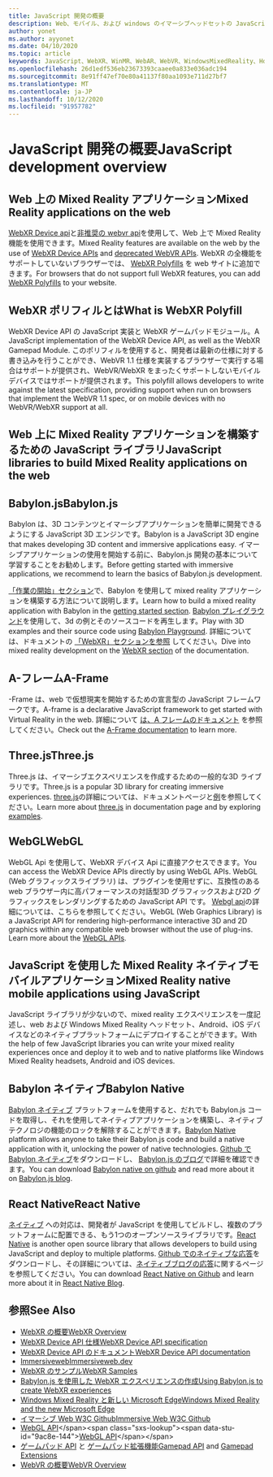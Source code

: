 ```yaml
---
title: JavaScript 開発の概要
description: Web、モバイル、および windows のイマーシブヘッドセットの JavaScript を使用した Mixed Reality 開発の概要。
author: yonet
ms.author: ayyonet
ms.date: 04/10/2020
ms.topic: article
keywords: JavaScript、WebXR、WinMR、WebAR、WebVR、WindowsMixedReality、HoloLens、windows mixed reality、web vr、web xr、web mr、web ar、360、360 video、360ビデオ、360 photo、360 photos、360コンテンツ、イマーシブ web、イマーシブ-web、IW、immersiveweb
ms.openlocfilehash: 26d1edf536eb23673393caaee0a833e036adc194
ms.sourcegitcommit: 8e91ff47ef70e80a41137f80aa1093e711d27bf7
ms.translationtype: MT
ms.contentlocale: ja-JP
ms.lasthandoff: 10/12/2020
ms.locfileid: "91957782"
---
```

# <a name="javascript-development-overview"></a><span data-ttu-id="9ac8e-104">JavaScript 開発の概要</span><span class="sxs-lookup"><span data-stu-id="9ac8e-104">JavaScript development overview</span></span>

## <a name="mixed-reality-applications-on-the-web"></a><span data-ttu-id="9ac8e-105">Web 上の Mixed Reality アプリケーション</span><span class="sxs-lookup"><span data-stu-id="9ac8e-105">Mixed Reality applications on the web</span></span>

<span data-ttu-id="9ac8e-106">[WebXR Device api](https://developer.mozilla.org/en-US/docs/Web/API/WebXR_Device_API)と[非推奨の webvr api](webxr-overview.md)を使用して、Web 上で Mixed Reality 機能を使用できます。</span><span class="sxs-lookup"><span data-stu-id="9ac8e-106">Mixed Reality features are available on the web by the use of [WebXR Device APIs](https://developer.mozilla.org/en-US/docs/Web/API/WebXR_Device_API) and [deprecated WebVR APIs](webxr-overview.md).</span></span> <span data-ttu-id="9ac8e-107">WebXR の全機能をサポートしていないブラウザーでは、 [WebXR Polyfills](https://github.com/immersive-web/webxr-polyfill) を web サイトに追加できます。</span><span class="sxs-lookup"><span data-stu-id="9ac8e-107">For browsers that do not support full WebXR features, you can add [WebXR Polyfills](https://github.com/immersive-web/webxr-polyfill) to your website.</span></span>

## <a name="what-is-webxr-polyfill"></a><span data-ttu-id="9ac8e-108">WebXR ポリフィルとは</span><span class="sxs-lookup"><span data-stu-id="9ac8e-108">What is WebXR Polyfill</span></span>

<span data-ttu-id="9ac8e-109">WebXR Device API の JavaScript 実装と WebXR ゲームパッドモジュール。</span><span class="sxs-lookup"><span data-stu-id="9ac8e-109">A JavaScript implementation of the WebXR Device API, as well as the WebXR Gamepad Module.</span></span> <span data-ttu-id="9ac8e-110">このポリフィルを使用すると、開発者は最新の仕様に対する書き込みを行うことができ、WebVR 1.1 仕様を実装するブラウザーで実行する場合はサポートが提供され、WebVR/WebXR をまったくサポートしないモバイルデバイスではサポートが提供されます。</span><span class="sxs-lookup"><span data-stu-id="9ac8e-110">This polyfill allows developers to write against the latest specification, providing support when run on browsers that implement the WebVR 1.1 spec, or on mobile devices with no WebVR/WebXR support at all.</span></span>

## <a name="javascript-libraries-to-build-mixed-reality-applications-on-the-web"></a><span data-ttu-id="9ac8e-111">Web 上に Mixed Reality アプリケーションを構築するための JavaScript ライブラリ</span><span class="sxs-lookup"><span data-stu-id="9ac8e-111">JavaScript libraries to build Mixed Reality applications on the web</span></span>

## <a name="babylonjs"></a><span data-ttu-id="9ac8e-112">Babylon.js</span><span class="sxs-lookup"><span data-stu-id="9ac8e-112">Babylon.js</span></span>

<span data-ttu-id="9ac8e-113">Babylon は、3D コンテンツとイマーシブアプリケーションを簡単に開発できるようにする JavaScript 3D エンジンです。</span><span class="sxs-lookup"><span data-stu-id="9ac8e-113">Babylon is a JavaScript 3D engine that makes developing 3D content and immersive applications easy.</span></span> <span data-ttu-id="9ac8e-114">イマーシブアプリケーションの使用を開始する前に、Babylon.js 開発の基本について学習することをお勧めします。</span><span class="sxs-lookup"><span data-stu-id="9ac8e-114">Before getting started with immersive applications, we recommend to learn the basics of Babylon.js development.</span></span>

<span data-ttu-id="9ac8e-115">[「作業の開始」セクション](https://doc.babylonjs.com/)で、Babylon を使用して mixed reality アプリケーションを構築する方法について説明します。</span><span class="sxs-lookup"><span data-stu-id="9ac8e-115">Learn how to build a mixed reality application with Babylon in the [getting started section](https://doc.babylonjs.com/).</span></span> <span data-ttu-id="9ac8e-116">[Babylon プレイグラウンド](https://doc.babylonjs.com/examples/)を使用して、3d の例とそのソースコードを再生します。</span><span class="sxs-lookup"><span data-stu-id="9ac8e-116">Play with 3D examples and their source code using [Babylon Playground](https://doc.babylonjs.com/examples/).</span></span> <span data-ttu-id="9ac8e-117">詳細については、ドキュメントの [「WebXR」セクションを参照](https://doc.babylonjs.com/how_to/introduction_to_webxr) してください。</span><span class="sxs-lookup"><span data-stu-id="9ac8e-117">Dive into mixed reality development on the [WebXR section](https://doc.babylonjs.com/how_to/introduction_to_webxr) of the documentation.</span></span> 

## <a name="a-frame"></a><span data-ttu-id="9ac8e-118">A-フレーム</span><span class="sxs-lookup"><span data-stu-id="9ac8e-118">A-Frame</span></span>

<span data-ttu-id="9ac8e-119">-Frame は、web で仮想現実を開始するための宣言型の JavaScript フレームワークです。</span><span class="sxs-lookup"><span data-stu-id="9ac8e-119">A-frame is a declarative JavaScript framework to get started with Virtual Reality in the web.</span></span> <span data-ttu-id="9ac8e-120">詳細について [は、A フレームのドキュメント](https://aframe.io/) を参照してください。</span><span class="sxs-lookup"><span data-stu-id="9ac8e-120">Check out the [A-Frame documentation](https://aframe.io/) to learn more.</span></span>

## <a name="threejs"></a><span data-ttu-id="9ac8e-121">Three.js</span><span class="sxs-lookup"><span data-stu-id="9ac8e-121">Three.js</span></span>

<span data-ttu-id="9ac8e-122">Three.js は、イマーシブエクスペリエンスを作成するための一般的な3D ライブラリです。</span><span class="sxs-lookup"><span data-stu-id="9ac8e-122">Three.js is a popular 3D library for creating immersive experiences.</span></span> <span data-ttu-id="9ac8e-123">[three.js](https://threejs.org/docs/index.html#manual/en/introduction/Creating-a-scene)の詳細については、ドキュメントページと[例](https://threejs.org/examples/#webgl_animation_cloth)を参照してください。</span><span class="sxs-lookup"><span data-stu-id="9ac8e-123">Learn more about [three.js](https://threejs.org/docs/index.html#manual/en/introduction/Creating-a-scene) in documentation page and by exploring [examples](https://threejs.org/examples/#webgl_animation_cloth).</span></span>

## <a name="webgl"></a><span data-ttu-id="9ac8e-124">WebGL</span><span class="sxs-lookup"><span data-stu-id="9ac8e-124">WebGL</span></span>

<span data-ttu-id="9ac8e-125">WebGL Api を使用して、WebXR デバイス Api に直接アクセスできます。</span><span class="sxs-lookup"><span data-stu-id="9ac8e-125">You can access the WebXR Device APIs directly by using WebGL APIs.</span></span> <span data-ttu-id="9ac8e-126">WebGL (Web グラフィックスライブラリ) は、プラグインを使用せずに、互換性のある web ブラウザー内に高パフォーマンスの対話型3D グラフィックスおよび2D グラフィックスをレンダリングするための JavaScript API です。 [Webgl api](https://developer.mozilla.org/en-US/docs/Web/API/WebGL_API)の詳細については、こちらを参照してください。</span><span class="sxs-lookup"><span data-stu-id="9ac8e-126">WebGL (Web Graphics Library) is a JavaScript API for rendering high-performance interactive 3D and 2D graphics within any compatible web browser without the use of plug-ins. Learn more about the [WebGL APIs](https://developer.mozilla.org/en-US/docs/Web/API/WebGL_API).</span></span>

## <a name="mixed-reality-native-mobile-applications-using-javascript"></a><span data-ttu-id="9ac8e-127">JavaScript を使用した Mixed Reality ネイティブモバイルアプリケーション</span><span class="sxs-lookup"><span data-stu-id="9ac8e-127">Mixed Reality native mobile applications using JavaScript</span></span>

<span data-ttu-id="9ac8e-128">JavaScript ライブラリが少ないので、mixed reality エクスペリエンスを一度記述し、web および Windows Mixed Reality ヘッドセット、Android、iOS デバイスなどのネイティブプラットフォームにデプロイすることができます。</span><span class="sxs-lookup"><span data-stu-id="9ac8e-128">With the help of few JavaScript libraries you can write your mixed reality experiences once and deploy it to web and to native platforms like Windows Mixed Reality headsets, Android and iOS devices.</span></span>

## <a name="babylon-native"></a><span data-ttu-id="9ac8e-129">Babylon ネイティブ</span><span class="sxs-lookup"><span data-stu-id="9ac8e-129">Babylon Native</span></span>

<span data-ttu-id="9ac8e-130">[Babylon ネイティブ](https://www.babylonjs.com/native/) プラットフォームを使用すると、だれでも Babylon.js コードを取得し、それを使用してネイティブアプリケーションを構築し、ネイティブテクノロジの機能のロックを解除することができます。</span><span class="sxs-lookup"><span data-stu-id="9ac8e-130">[Babylon Native](https://www.babylonjs.com/native/) platform allows anyone to take their Babylon.js code and build a native application with it, unlocking the power of native technologies.</span></span> <span data-ttu-id="9ac8e-131">[Github で Babylon ネイティブ](https://github.com/BabylonJS/BabylonNative)をダウンロードし、 [Babylon.js のブログ](https://medium.com/@babylonjs/babylon-native-821f1694fffc)で詳細を確認できます。</span><span class="sxs-lookup"><span data-stu-id="9ac8e-131">You can download [Babylon native on github](https://github.com/BabylonJS/BabylonNative) and read more about it on [Babylon.js blog](https://medium.com/@babylonjs/babylon-native-821f1694fffc).</span></span>

## <a name="react-native"></a><span data-ttu-id="9ac8e-132">React Native</span><span class="sxs-lookup"><span data-stu-id="9ac8e-132">React Native</span></span>

<span data-ttu-id="9ac8e-133">[ネイティブ](https://reactnative.dev/) への対応は、開発者が JavaScript を使用してビルドし、複数のプラットフォームに配置できる、もう1つのオープンソースライブラリです。</span><span class="sxs-lookup"><span data-stu-id="9ac8e-133">[React Native](https://reactnative.dev/) is another open source library that allows developers to build using JavaScript and deploy to multiple platforms.</span></span> <span data-ttu-id="9ac8e-134">[Github でのネイティブな応答](https://github.com/facebook/react-native)をダウンロードし、その詳細については、[ネイティブブログの応答](https://reactnative.dev/blog/)に関するページを参照してください。</span><span class="sxs-lookup"><span data-stu-id="9ac8e-134">You can download [React Native on Github](https://github.com/facebook/react-native) and learn more about it in [React Native Blog](https://reactnative.dev/blog/).</span></span>

## <a name="see-also"></a><span data-ttu-id="9ac8e-135">参照</span><span class="sxs-lookup"><span data-stu-id="9ac8e-135">See Also</span></span>

* [<span data-ttu-id="9ac8e-136">WebXR の概要</span><span class="sxs-lookup"><span data-stu-id="9ac8e-136">WebXR Overview</span></span>](webxr-overview.md)
* [<span data-ttu-id="9ac8e-137">WebXR Device API 仕様</span><span class="sxs-lookup"><span data-stu-id="9ac8e-137">WebXR Device API specification</span></span>](https://immersive-web.github.io/webxr/)
* [<span data-ttu-id="9ac8e-138">WebXR Device API のドキュメント</span><span class="sxs-lookup"><span data-stu-id="9ac8e-138">WebXR Device API documentation</span></span>](https://developer.mozilla.org/en-US/docs/Web/API/WebXR_Device_API)
* [<span data-ttu-id="9ac8e-139">Immersiveweb</span><span class="sxs-lookup"><span data-stu-id="9ac8e-139">Immersiveweb.dev</span></span>](https://immersiveweb.dev/)
* [<span data-ttu-id="9ac8e-140">WebXR のサンプル</span><span class="sxs-lookup"><span data-stu-id="9ac8e-140">WebXR Samples</span></span>](https://immersive-web.github.io/webxr-samples/)
* [<span data-ttu-id="9ac8e-141">Babylon.js を使用した WebXR エクスペリエンスの作成</span><span class="sxs-lookup"><span data-stu-id="9ac8e-141">Using Babylon.js to create WebXR experiences</span></span>](https://doc.babylonjs.com/how_to/introduction_to_webxr)
* [<span data-ttu-id="9ac8e-142">Windows Mixed Reality と新しい Microsoft Edge</span><span class="sxs-lookup"><span data-stu-id="9ac8e-142">Windows Mixed Reality and the new Microsoft Edge</span></span>](https://docs.microsoft.com/windows/mixed-reality/new-microsoft-edge#introducing-the-new-microsoft-edge)
* [<span data-ttu-id="9ac8e-143">イマーシブ Web W3C Github</span><span class="sxs-lookup"><span data-stu-id="9ac8e-143">Immersive Web W3C Github</span></span>](https://github.com/immersive-web)
* <span data-ttu-id="9ac8e-144">[WebGL API](https://msdn.microsoft.com/library/bg182648(v=vs.85).aspx)</span><span class="sxs-lookup"><span data-stu-id="9ac8e-144">[WebGL API](https://msdn.microsoft.com/library/bg182648(v=vs.85).aspx)</span></span>
* <span data-ttu-id="9ac8e-145">[ゲームパッド API](https://msdn.microsoft.com/library/dn743630(v=vs.85).aspx) と [ゲームパッド拡張機能](https://w3c.github.io/gamepad/extensions.html)</span><span class="sxs-lookup"><span data-stu-id="9ac8e-145">[Gamepad API](https://msdn.microsoft.com/library/dn743630(v=vs.85).aspx) and [Gamepad Extensions](https://w3c.github.io/gamepad/extensions.html)</span></span>
* [<span data-ttu-id="9ac8e-146">WebVR の概要</span><span class="sxs-lookup"><span data-stu-id="9ac8e-146">WebVR Overview</span></span>](webvr-overview.md)
